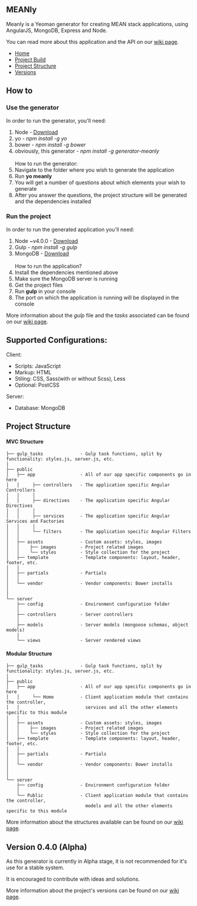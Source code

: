 ## MEANly

Meanly is a Yeoman generator for creating MEAN stack applications, using AngularJS, MongoDB, Express and Node.

You can read more about this application and the API on our [wiki page](https://github.com/bogdandorca/generator-meanly/wiki).

* [Home](https://github.com/bogdandorca/generator-meanly/wiki)
* [Project Build](https://github.com/bogdandorca/generator-meanly/wiki/Project-Build)
* [Project Structure](https://github.com/bogdandorca/generator-meanly/wiki/Project-Structure)
* [Versions](https://github.com/bogdandorca/generator-meanly/wiki/History)

## How to

### Use the generator

In order to run the generator, you'll need:
 1. Node - [Download](https://nodejs.org)
 2. yo - *npm install -g yo*
 3. bower - *npm install -g bower*
 4. obviously, this generator - *npm install -g generator-meanly*
<br /><br />
How to run the generator:
 1. Navigate to the folder where you wish to generate the application
 2. Run **yo meanly**
 3. You will get a number of questions about which elements your wish to generate
 4. After you answer the questions, the project structure will be generated and the dependencies installed

### Run the project

In order to run the generated application you'll need:
 1. Node ~v4.0.0 - [Download](https://nodejs.org)
 2. Gulp - *npm install -g gulp*
 3. MongoDB - [Download](https://mongodb.org)
<br /><br />
How to run the application?
 1. Install the dependencies mentioned above
 2. Make sure the MongoDB server is running
 3. Get the project files
 4. Run **gulp** in your console
 5. The port on which the application is running will be displayed in the console

More information about the *gulp* file and the *tasks* associated can be found on our [wiki page](https://github.com/bogdandorca/generator-meanly/wiki/Project).

## Supported Configurations:

Client:
 - Scripts: JavaScript
 - Markup: HTML
 - Stiling: CSS, Sass(with or without Scss), Less
 - Optional: PostCSS

Server:
 - Database: MongoDB

## Project Structure

#### MVC Structure

```
├── gulp_tasks              - Gulp task functions, split by functionality: styles.js, server.js, etc.
│
├── public
│   ├── app                 - All of our app specific components go in here
│   │     ├── controllers   - The application specific Angular Controllers
│   │     │
│   │     ├── directives    - The application specific Angular Directives
│   │     │
│   │     ├── services      - The application specific Angular Services and Factories
│   │     │
│   │     └── filters       - The application specific Angular Filters
│   │
│   ├── assets              - Custom assets: styles, images
│   │    ├── images         - Project related images
│   │    └── styles         - Style collection for the project
│   ├── template            - Template components: layout, header, footer, etc.
│   │
│   ├── partials            - Partials
│   │
│   └── vendor              - Vendor components: Bower installs
│
│
└── server
    ├── config              - Environment configuration folder
    │
    ├── controllers         - Server controllers
    │
    ├── models              - Server models (mongoose schemas, object models)
    │
    └── views               - Server rendered views
```

#### Modular Structure
```
├── gulp_tasks              - Gulp task functions, split by functionality: styles.js, server.js, etc.
│
├── public
│   ├── app                 - All of our app specific components go in here
│   │     └── Home          - Client application module that contains the controller, 
│   │                         services and all the other elements specific to this module
│   │
│   ├── assets              - Custom assets: styles, images
│   │    ├── images         - Project related images
│   │    └── styles         - Style collection for the project
│   ├── template            - Template components: layout, header, footer, etc.
│   │
│   ├── partials            - Partials
│   │
│   └── vendor              - Vendor components: Bower installs
│
│
└── server
    ├── config              - Environment configuration folder
    │
    └── Public              - Client application module that contains the controller,
                              models and all the other elements specific to this module
```

More information about the structures available can be found on our [wiki page](https://github.com/bogdandorca/generator-meanly/wiki/Project-Structure).

## Version 0.4.0 (Alpha)

As this generator is currently in Alpha stage, it is not recommended for it's use for a stable system.

It is encouraged to contribute with ideas and solutions.

More information about the project's versions can be found on our [wiki page](https://github.com/bogdandorca/generator-meanly/wiki/History).

